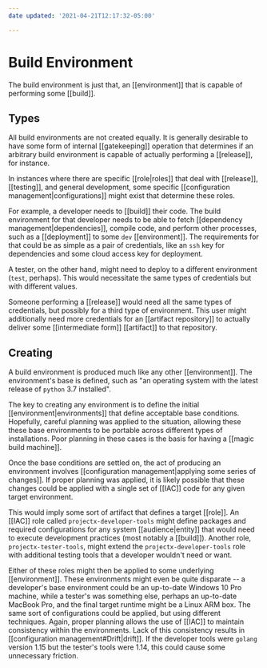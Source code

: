 ```yaml
---
date updated: '2021-04-21T12:17:32-05:00'

---
```


# Build Environment

The build environment is just that, an [[environment]] that is capable of performing some [[build]].

## Types

All build environments are not created equally.  It is generally desirable to have some form of internal [[gatekeeping]] operation that determines if an arbitrary build environment is capable of actually performing a [[release]], for instance.

In instances where there are specific [[role|roles]] that deal with [[release]], [[testing]], and general development, some specific [[configuration management|configurations]] might exist that determine these roles.

For example, a developer needs to [[build]] their code.  The build environment for that developer needs to be able to fetch [[dependency management|dependencies]], compile code, and perform other processes, such as a [[deployment]] to some `dev` [[environment]].  The requirements for that could be as simple as a pair of credentials, like an `ssh` key for dependencies and some cloud access key for deployment.

A tester, on the other hand, might need to deploy to a different environment (`test`, perhaps).  This would necessitate the same types of credentials but with different values.

Someone performing a [[release]] would need all the same types of credentials, but possibly for a third type of environment.  This user might additionally need more credentials for an [[artifact repository]] to actually deliver some [[intermediate form]] [[artifact]] to that repository.

## Creating

A build environment is produced much like any other [[environment]].  The environment's base is defined, such as "an operating system with the latest release of `python` 3.7 installed".

The key to creating any environment is to define the initial [[environment|environments]] that define acceptable base conditions.  Hopefully, careful planning was applied to the situation, allowing these these base environments to be portable across different types of installations.  Poor planning in these cases is the basis for having a [[magic build machine]].

Once the base conditions are settled on, the act of producing an environment involves [[configuration management|applying some series of changes]].  If proper planning was applied, it is likely possible that these changes could be applied with a single set of [[IAC]] code for any given target environment.

This would imply some sort of artifact that defines a target [[role]].  An [[IAC]] role called `projectx-developer-tools` might define packages and required configurations for any system [[audience|entity]] that would need to execute development practices (most notably a [[build]]).  Another role, `projectx-tester-tools`, might extend the `projectx-developer-tools` role with additional testing tools that a developer wouldn't need or want.

Either of these roles might then be applied to some underlying [[environment]].  These environments might even be quite disparate -- a developer's base environment could be an up-to-date Windows 10 Pro machine, while a tester's was something else, perhaps an up-to-date MacBook Pro, and the final target runtime might be a Linux ARM box.  The same sort of configurations could be applied, but using different techniques.  Again, proper planning allows the use of [[IAC]] to maintain consistency within the environments.  Lack of this consistency results in [[configuration management#Drift|drift]].  If the developer tools were `golang` version 1.15 but the tester's tools were 1.14, this could cause some unnecessary friction.
